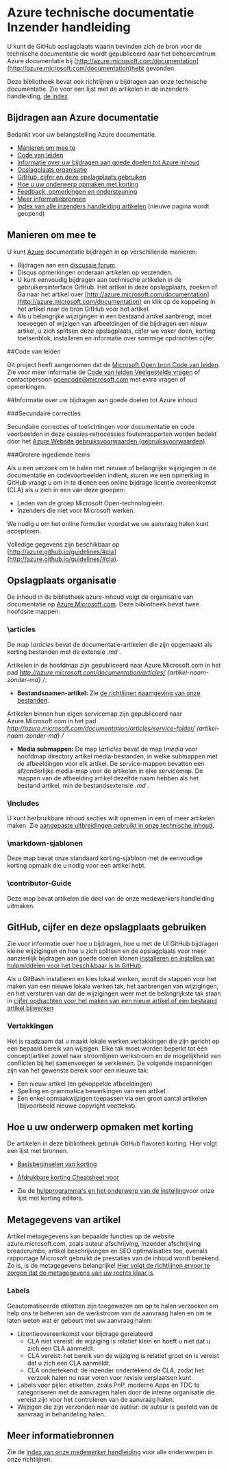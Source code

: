 # <a name="azure-technical-documentation-contributor-guide"></a>Azure technische documentatie Inzender handleiding

U kunt de GitHub opslagplaats waarin bevinden zich de bron voor de technische documentatie die wordt gepubliceerd naar het beheercentrum Azure documentatie bij [http://azure.microsoft.com/documentation](http://azure.microsoft.com/documentation)hebt gevonden.

Deze bibliotheek bevat ook richtlijnen u bijdragen aan onze technische documentatie.  Zie voor een lijst met de artikelen in de inzenders handleiding, [de index](https://github.com/Azure/azure-content/blob/master/contributor-guide/contributor-guide-index.md).

## <a name="contribute-to-azure-documentation"></a>Bijdragen aan Azure documentatie

Bedankt voor uw belangstelling Azure documentatie.

* [Manieren om mee te](#ways-to-contribute)
* [Code van leiden](#code-of-conduct)
* [Informatie over uw bijdragen aan goede doelen tot Azure inhoud](#about-your-contributions-to-azure-content)
* [Opslagplaats organisatie](#repository-organization)
* [GitHub, cijfer en deze opslagplaats gebruiken](#use-github-git-and-this-repository)
* [Hoe u uw onderwerp opmaken met korting](#how-to-use-markdown-to-format-your-topic)
* [Feedback, opmerkingen en ondersteuning](./contributor-guide/feedback-and-comments.md)
* [Meer informatiebronnen](#more-resources)
* [Index van alle inzenders handleiding artikelen](./contributor-guide/contributor-guide-index.md) (nieuwe pagina wordt geopend)

## <a name="ways-to-contribute"></a>Manieren om mee te 

U kunt [Azure](http://azure.microsoft.com/documentation/) documentatie bijdragen in op verschillende manieren:

* Bijdragen aan een [discussie forum](http://social.msdn.microsoft.com/Forums/windowsazure/home).
* Disqus opmerkingen onderaan artikelen op verzenden.
* U kunt eenvoudig bijdragen aan technische artikelen in de gebruikersinterface GitHub. Het artikel in deze opslagplaats, zoeken of Ga naar het artikel over [http://azure.microsoft.com/documentation](http://azure.microsoft.com/documentation) en klik op de koppeling in het artikel naar de bron GitHub voor het artikel.
* Als u belangrijke wijzigingen in een bestaand artikel aanbrengt, moet toevoegen of wijzigen van afbeeldingen of die bijdragen een nieuw artikel, u zich splitsen deze opslagplaats, cijfer we vaker doen, korting toetsenblok, installeren en informatie over sommige opdrachten cijfer.

##<a name="code-of-conduct"></a>Code van leiden

Dit project heeft aangenomen dat de [Microsoft Open bron Code van leiden](https://opensource.microsoft.com/codeofconduct/). Zie voor meer informatie de [Code van leiden Veelgestelde vragen](https://opensource.microsoft.com/codeofconduct/faq/) of contactpersoon [opencode@microsoft.com](mailto:opencode@microsoft.com) met extra vragen of opmerkingen.

##<a name="about-your-contributions-to-azure-content"></a>Informatie over uw bijdragen aan goede doelen tot Azure inhoud

###<a name="minor-corrections"></a>Secundaire correcties

Secundaire correcties of toelichtingen voor documentatie en code voorbeelden in deze cessies‑retrocessies foutenrapporten worden bedekt door het [Azure Website gebruiksvoorwaarden (gebruiksvoorwaarden)](http://azure.microsoft.com/support/legal/website-terms-of-use/).


###<a name="larger-submissions"></a>Grotere ingediende items

Als u een verzoek om te halen met nieuwe of belangrijke wijzigingen in de documentatie en codevoorbeelden indient, sturen we een opmerking in GitHub vraagt u om in te dienen een online bijdrage licentie overeenkomst (CLA) als u zich in een van deze groepen:

* Leden van de groep Microsoft Open-technologieën.
* Inzenders die niet voor Microsoft werken.

We nodig u om het online formulier voordat we uw aanvraag halen kunt accepteren.

Volledige gegevens zijn beschikbaar op [http://azure.github.io/guidelines/#cla](http://azure.github.io/guidelines/#cla).

## <a name="repository-organization"></a>Opslagplaats organisatie

De inhoud in de bibliotheek azure-inhoud volgt de organisatie van documentatie op [Azure.Microsoft.com](http://azure.microsoft.com). Deze bibliotheek bevat twee hoofdsite mappen:

### <a name="articles"></a>\articles

De map *\articles* bevat de documentatie-artikelen die zijn opgemaakt als korting bestanden met de extensie *.md* .

Artikelen in de hoofdmap zijn gepubliceerd naar Azure.Microsoft.com in het pad *http://azure.microsoft.com/documentation/articles/ {artikel-naam-zonder-md} /*.

* **Bestandsnamen-artikel:** Zie [de richtlijnen naamgeving van onze bestanden](./contributor-guide/file-names-and-locations.md).

Artikelen binnen hun eigen servicemap zijn gepubliceerd naar Azure.Microsoft.com in het pad *http://azure.microsoft.com/documentation/articles/service-folder/ {artikel-naam-zonder-md} /*

* **Media submappen:** De map *\articles* bevat de map *\media* voor hoofdmap directory artikel media-bestanden, in welke submappen met de afbeeldingen voor elk artikel.  De service-mappen bevatten een afzonderlijke media-map voor de artikelen in elke servicemap. De mappen van de afbeelding artikel dezelfde naam hebben als het bestand artikel, min de bestandsextensie *.md* .

### <a name="includes"></a>\Includes

U kunt herbruikbare inhoud secties wilt opnemen in een of meer artikelen maken. Zie [aangepaste uitbreidingen gebruikt in onze technische inhoud](./contributor-guide/custom-markdown-extensions.md).

### <a name="markdown-templates"></a>\markdown-sjablonen

Deze map bevat onze standaard korting-sjabloon met de eenvoudige korting opmaak die u nodig voor een artikel hebt.

### <a name="contributor-guide"></a>\contributor-Guide

Deze map bevat artikelen die deel van de onze medewerkers handleiding uitmaken.  

## <a name="use-github-git-and-this-repository"></a>GitHub, cijfer en deze opslagplaats gebruiken

Zie voor informatie over hoe u bijdragen, hoe u met de UI GitHub bijdragen kleine wijzigingen en hoe u zich splitsen en de opslagplaats voor meer aanzienlijk bijdragen aan goede doelen klonen [installeren en instellen van hulpmiddelen voor het beschikbaar is in GitHub](./contributor-guide/tools-and-setup.md).

Als u GitBash installeren en kies lokaal werken, wordt de stappen voor het maken van een nieuwe lokale werken tak, het aanbrengen van wijzigingen, en het versturen van dat de wijzigingen weer met de belangrijkste tak staan in [cijfer opdrachten voor het maken van een nieuw artikel of een bestaand artikel bijwerken](./contributor-guide/git-commands-for-master.md)

### <a name="branches"></a>Vertakkingen

Het is raadzaam dat u maakt lokale werken vertakkingen die zijn gericht op een bepaald bereik van wijzigen. Elke tak moet worden beperkt tot één concept/artikel zowel naar stroomlijnen werkstroom en de mogelijkheid van conflicten bij het samenvoegen te verkleinen.  De volgende inspanningen zijn van het gewenste bereik voor een nieuwe tak:

* Een nieuw artikel (en gekoppelde afbeeldingen)
* Spelling en grammatica bewerkingen van een artikel.
* Een enkel opmaakwijzigen toepassen via een groot aantal artikelen (bijvoorbeeld nieuwe copyright voettekst).

## <a name="how-to-use-markdown-to-format-your-topic"></a>Hoe u uw onderwerp opmaken met korting

De artikelen in deze bibliotheek gebruik GitHub flavored korting.  Hier volgt een lijst met bronnen.

- [Basisbeginselen van korting](https://help.github.com/articles/markdown-basics/)

- [Afdrukbare korting Cheatsheet voor](./contributor-guide/media/documents/markdown-cheatsheet.pdf?raw=true)

- Zie de [hulpprogramma's en het onderwerp van de instelling](./contributor-guide/tools-and-setup.md#install-a-markdown-editor)voor onze lijst met korting editors.

## <a name="article-metadata"></a>Metagegevens van artikel

Artikel metagegevens kan bepaalde functies op de website azure.microsoft.com, zoals auteur afschrijving, Inzender afschrijving breadcrumbs, artikel beschrijvingen en SEO optimalisaties toe, evenals rapportage Microsoft gebruikt de prestaties van de inhoud wordt berekend. Zo is, is de metagegevens belangrijke! [Hier volgt de richtlijnen ervoor te zorgen dat de metagegevens van uw rechts klaar is](./contributor-guide/article-metadata.md).

### <a name="labels"></a>Labels

Geautomatiseerde etiketten zijn toegewezen om op te halen verzoeken om help ons te beheren van de werkstroom van de aanvraag halen en om te laten weten wat er gebeurt met uw aanvraag halen:

* Licentieovereenkomst voor bijdrage gerelateerd
    * CLA niet vereist: de wijziging is relatief klein en hoeft u niet dat u zich een CLA aanmeldt.
    * CLA vereist: het bereik van de wijziging is relatief groot en is vereist dat u zich een CLA aanmeldt.
    * CLA ondertekend: de inzender ondertekend de CLA, zodat het verzoek halen nu naar voren voor revisie verplaatsen kunt.
* Labels voor pijler: etiketten, zoals PnP, moderne Apps en TDC te categoriseren met de aanvragen halen door de interne organisatie die vereist zijn voor het controleren van de aanvraag halen.
* Wijzigen die zijn verzonden naar de auteur: de auteur is gesteld van de aanvraag in behandeling halen.

## <a name="more-resources"></a>Meer informatiebronnen

Zie de [index van onze medewerker handleiding](./contributor-guide/contributor-guide-index.md) voor alle onderwerpen in onze richtlijnen.
